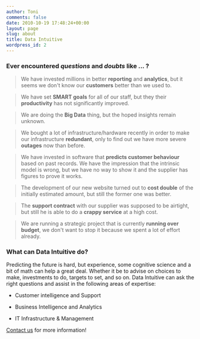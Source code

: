 ```yaml
---
author: Toni
comments: false
date: 2010-10-19 17:48:24+00:00
layout: page
slug: about
title: Data Intuitive
wordpress_id: 2
---
```


### Ever encountered _questions_ and _doubts_ like ... ?




> We have invested millions in better **reporting** and **analytics**, but it seems we don't know our **customers** better than we used to.

> We have set **SMART goals** for all of our staff, but they their **productivity** has not significantly improved.

> We are doing the **Big Data** thing, but the hoped insights remain unknown.

> We bought a lot of infrastructure/hardware recently in order to make our infrastructure **redundant**, only to find out we have more severe **outages** now than before.

> We have invested in software that **predicts customer behaviour** based on past records. We have the impression that the intrinsic model is wrong, but we have no way to show it and the supplier has figures to prove it works.

> The development of our new website turned out to **cost double** of the initially estimated amount, but still the former one was better.

> The **support contract** with our supplier was supposed to be airtight, but still he is able to do a **crappy service** at a high cost.

> We are running a strategic project that is currently **running over budget**, we don't want to stop it because we spent a lot of effort already.





### What can Data Intuitive do?


Predicting the future is hard, but experience, some cognitive science and a bit of math can help a great deal. Whether it be to advise on choices to make, investments to do, targets to set, and so on. Data Intuitive can ask the right questions and assist in the following areas of expertise:



	
  * Customer intelligence and Support

	
  * Business Intelligence and Analytics

	
  * IT Infrastructure & Management


[Contact us](http://www.data-intuitive.com/contact) for more information!
